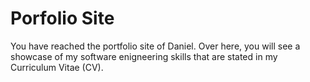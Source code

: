 # Porfolio Site

You have reached the portfolio site of Daniel.  Over here, you will see a showcase of my software enigneering skills that are stated in my Curriculum Vitae (CV). 

